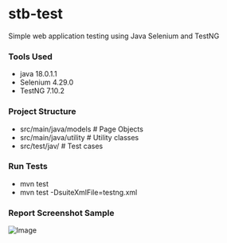 # stb-test
Simple web application testing using Java Selenium and TestNG

### Tools Used
* java 18.0.1.1
* Selenium 4.29.0
* TestNG 7.10.2

### Project Structure
* src/main/java/models      # Page Objects
* src/main/java/utility     # Utility classes
* src/test/jav/             # Test cases


### Run Tests
* mvn test
* mvn test -DsuiteXmlFile=testng.xml

### Report Screenshot Sample
![Image](https://github.com/user-attachments/assets/e32bb279-bb1d-42ad-ab78-72128f283041)